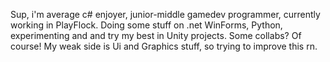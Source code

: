 Sup, i'm average c# enjoyer, junior-middle gamedev programmer, currently working in PlayFlock. Doing some stuff on .net WinForms, Python, experimenting and and try my best in Unity projects. Some collabs? Of course! My weak side is Ui and Graphics stuff,  so trying to improve this rn.
